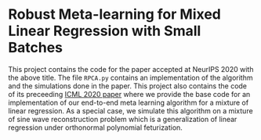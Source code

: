 # Robust Meta-learning for Mixed Linear Regression with Small Batches

This project contains the code for the paper accepted at NeurIPS 2020 with the above title. The file `RPCA.py` contains an implementation of the algorithm and the simulations done in the paper. This project also contains the code of its preceeding [ICML 2020 paper](https://arxiv.org/abs/2002.08936) where we provide the base code for an implementation of our end-to-end meta learning algorithm for a mixture of linear regression. As a special case, we simulate this algorithm on a mixture of sine wave reconstruction problem which is a generalization of linear regression under orthonormal polynomial feturization.
